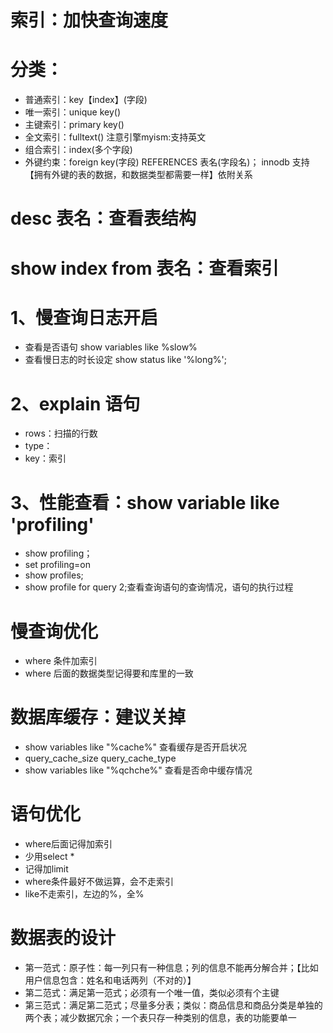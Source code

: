 # 索引：加快查询速度

# 分类：
- 普通索引：key【index】(字段)
- 唯一索引：unique key()
- 主键索引：primary key()
- 全文索引：fulltext() 注意引擎myism:支持英文
- 组合索引：index(多个字段)
- 外键约束：foreign key(字段) REFERENCES 表名(字段名)； innodb 支持【拥有外键的表的数据，和数据类型都需要一样】依附关系

# desc 表名：查看表结构
# show index from 表名：查看索引

# 1、慢查询日志开启
- 查看是否语句 show variables like %slow%
- 查看慢日志的时长设定 show status like '%long%';

# 2、explain 语句
- rows：扫描的行数
- type：
- key：索引

# 3、性能查看：show variable like 'profiling'
- show profiling；
- set profiling=on
- show profiles;
- show profile for query 2;查看查询语句的查询情况，语句的执行过程

# 慢查询优化
- where 条件加索引
- where 后面的数据类型记得要和库里的一致

# 数据库缓存：建议关掉
- show variables like "%cache%" 查看缓存是否开启状况
- query_cache_size   query_cache_type
- show variables like "%qchche%" 查看是否命中缓存情况


# 语句优化
- where后面记得加索引
- 少用select * 
- 记得加limit
- where条件最好不做运算，会不走索引
- like不走索引，左边的%，全%

# 数据表的设计
- 第一范式：原子性：每一列只有一种信息；列的信息不能再分解合并；【比如用户信息包含：姓名和电话两列（不对的）】
- 第二范式：满足第一范式；必须有一个唯一值，类似必须有个主键
- 第三范式：满足第二范式；尽量多分表；类似：商品信息和商品分类是单独的两个表；减少数据冗余；一个表只存一种类别的信息，表的功能要单一













